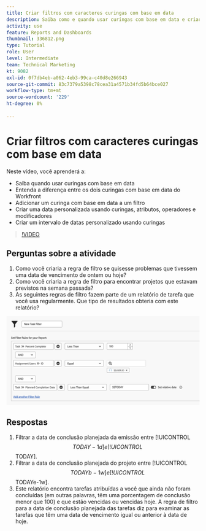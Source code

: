 ```yaml
---
title: Criar filtros com caracteres curingas com base em data
description: Saiba como e quando usar curingas com base em data e criar um filtro com um curinga com base em data em [!DNL  Workfront].
activity: use
feature: Reports and Dashboards
thumbnail: 336812.png
type: Tutorial
role: User
level: Intermediate
team: Technical Marketing
kt: 9082
exl-id: 0f7db4eb-a062-4eb3-99ca-c40d8e266943
source-git-commit: 83c7379a5398c78cea31a4571b34fd5b64bce027
workflow-type: tm+mt
source-wordcount: '229'
ht-degree: 0%

---
```


# Criar filtros com caracteres curingas com base em data

Neste vídeo, você aprenderá a:

* Saiba quando usar curingas com base em data
* Entenda a diferença entre os dois curingas com base em data do Workfront
* Adicionar um curinga com base em data a um filtro
* Criar uma data personalizada usando curingas, atributos, operadores e modificadores
* Criar um intervalo de datas personalizado usando curingas

>[!VIDEO](https://video.tv.adobe.com/v/336812/?quality=12)

## Perguntas sobre a atividade

1. Como você criaria a regra de filtro se quisesse problemas que tivessem uma data de vencimento de ontem ou hoje?
1. Como você criaria a regra de filtro para encontrar projetos que estavam previstos na semana passada?
1. As seguintes regras de filtro fazem parte de um relatório de tarefa que você usa regularmente. Que tipo de resultados obteria com este relatório?

![Uma imagem da tela para criar um filtro de tarefa com um curinga baseado em data](assets/date-wildcard-answer-1.png)

## Respostas

1. Filtrar a data de conclusão planejada da emissão entre [!UICONTROL $$TODAY-1d] e [!UICONTROL $$TODAY].
1. Filtrar a data de conclusão planejada do projeto entre [!UICONTROL $$TODAYb-1w] e [!UICONTROL $$TODAYe-1w].
1. Este relatório encontra tarefas atribuídas a você que ainda não foram concluídas (em outras palavras, têm uma porcentagem de conclusão menor que 100) e que estão vencidas ou vencidas hoje. A regra de filtro para a data de conclusão planejada das tarefas diz para examinar as tarefas que têm uma data de vencimento igual ou anterior à data de hoje.
